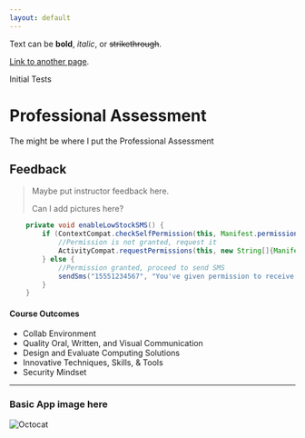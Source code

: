 ```yaml
---
layout: default
---
```


Text can be **bold**, _italic_, or ~~strikethrough~~.

[Link to another page](https://ivypokorny.github.io/about).

Initial Tests

# Professional Assessment

The might be where I put the Professional Assessment

## Feedback

> Maybe put instructor feedback here.
>
> Can I add pictures here?

```java
    private void enableLowStockSMS() {
        if (ContextCompat.checkSelfPermission(this, Manifest.permission.SEND_SMS) != PackageManager.PERMISSION_GRANTED) {
            //Permission is not granted, request it
            ActivityCompat.requestPermissions(this, new String[]{Manifest.permission.SEND_SMS}, SMS_PERMISSION_REQUEST_CODE);
        } else {
            //Permission granted, proceed to send SMS
            sendSms("15551234567", "You've given permission to receive texts");
        }
    }
```



#### Course Outcomes

*   Collab Environment
*   Quality Oral, Written, and Visual Communication
*   Design and Evaluate Computing Solutions
*   Innovative Techniques, Skills, & Tools
*   Security Mindset

* * *

### Basic App image here

![Octocat](https://github.githubassets.com/images/icons/emoji/octocat.png)

